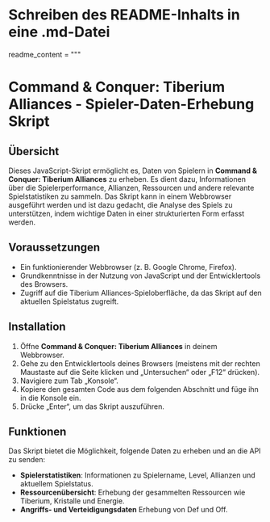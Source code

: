 # Schreiben des README-Inhalts in eine .md-Datei

readme_content = """
# Command & Conquer: Tiberium Alliances - Spieler-Daten-Erhebung Skript

## Übersicht

Dieses JavaScript-Skript ermöglicht es, Daten von Spielern in **Command & Conquer: Tiberium Alliances** zu erheben. Es dient dazu, Informationen über die Spielerperformance, Allianzen, Ressourcen und andere relevante Spielstatistiken zu sammeln. Das Skript kann in einem Webbrowser ausgeführt werden und ist dazu gedacht, die Analyse des Spiels zu unterstützen, indem wichtige Daten in einer strukturierten Form erfasst werden.

## Voraussetzungen

- Ein funktionierender Webbrowser (z. B. Google Chrome, Firefox).
- Grundkenntnisse in der Nutzung von JavaScript und der Entwicklertools des Browsers.
- Zugriff auf die Tiberium Alliances-Spieloberfläche, da das Skript auf den aktuellen Spielstatus zugreift.

## Installation

1. Öffne **Command & Conquer: Tiberium Alliances** in deinem Webbrowser.
2. Gehe zu den Entwicklertools deines Browsers (meistens mit der rechten Maustaste auf die Seite klicken und „Untersuchen“ oder „F12“ drücken).
3. Navigiere zum Tab „Konsole“.
4. Kopiere den gesamten Code aus dem folgenden Abschnitt und füge ihn in die Konsole ein.
5. Drücke „Enter“, um das Skript auszuführen.

## Funktionen

Das Skript bietet die Möglichkeit, folgende Daten zu erheben und an die API zu senden:

- **Spielerstatistiken**: Informationen zu Spielername, Level, Allianzen und aktuellem Spielstatus.
- **Ressourcenübersicht**: Erhebung der gesammelten Ressourcen wie Tiberium, Kristalle und Energie.
- **Angriffs- und Verteidigungsdaten** Erhebung von Def und Off.
